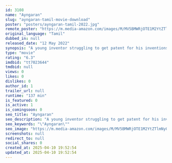 ```yaml
---
id: 3108
name: "Ayngaran"
slug: "ayngaran-tamil-movie-download"
poster: "posters/ayngaran-tamil-2022.jpg"
remote_poster: "https://m.media-amazon.com/images/M/MV5BMWRjOTE1M2YtZTlmNy00NjIzLThiZDgtMGVlNjQ4YzlhMjM2XkEyXkFqcGc@._V1_SX300.jpg"
original_language: "Tamil"
dubbed_in: null
released_date: "12 May 2022"
synopsis: "A young inventor struggling to get patent for his inventions, uses his intelligence to save the public from harmful intentions of a Meat racket and a Burglar."
type: "movie"
rating: "6.3"
imdbid: "tt7023644"
tmdbid: null
views: 0
likes: 0
dislikes: 0
author_id: 1
trailer_url: null
runtime: "137 min"
is_featured: 0
is_active: 1
is_comingsoon: 0
seo_title: "Ayngaran"
seo_description: "A young inventor struggling to get patent for his inventions, uses his intelligence to save the public from harmful intentions of a Meat racket and a Burglar."
seo_keywords: "\"Ayngaran\""
seo_image: "https://m.media-amazon.com/images/M/MV5BMWRjOTE1M2YtZTlmNy00NjIzLThiZDgtMGVlNjQ4YzlhMjM2XkEyXkFqcGc@._V1_SX300.jpg"
screenshots: null
redirect_to: null
social_shares: 0
created_at: 2025-04-10 19:52:54
updated_at: 2025-04-10 19:52:54
---
```


